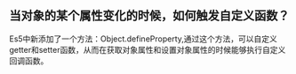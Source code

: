## 当对象的某个属性变化的时候，如何触发自定义函数？
Es5中新添加了一个方法：Object.defineProperty,通过这个方法，可以自定义getter和setter函数，从而在获取对象属性和设置对象属性的时候能够执行自定义回调函数。

